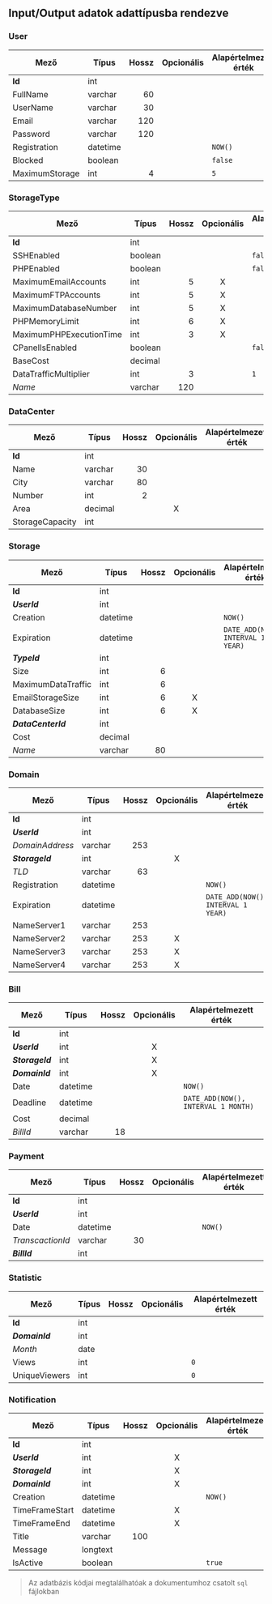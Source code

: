 ## Input/Output adatok adattípusba rendezve

### User

| Mező           | Típus    | Hossz | Opcionális | Alapértelmezett érték |
| -------------- | -------- | ----: | :--------: | --------------------- |
| **Id**         | int      |       |            |                       |
| FullName       | varchar  |    60 |            |                       |
| UserName       | varchar  |    30 |            |                       |
| Email          | varchar  |   120 |            |                       |
| Password       | varchar  |   120 |            |                       |
| Registration   | datetime |       |            | `NOW()`               |
| Blocked        | boolean  |       |            | `false`               |
| MaximumStorage | int      |     4 |            | `5`                   |

### StorageType

| Mező                    | Típus   | Hossz | Opcionális | Alapértelmezett érték |
| ----------------------- | ------- | ----: | :--------: | --------------------- |
| **Id**                  | int     |       |            |                       |
| SSHEnabled              | boolean |       |            | `false`               |
| PHPEnabled              | boolean |       |            | `false`               |
| MaximumEmailAccounts    | int     |     5 |     X      |                       |
| MaximumFTPAccounts      | int     |     5 |     X      |                       |
| MaximumDatabaseNumber   | int     |     5 |     X      |                       |
| PHPMemoryLimit          | int     |     6 |     X      |                       |
| MaximumPHPExecutionTime | int     |     3 |     X      |                       |
| CPanelIsEnabled         | boolean |       |            | `false`               |
| BaseCost                | decimal |       |            |                       |
| DataTrafficMultiplier   | int     |     3 |            | `1`                   |
| _Name_                  | varchar |   120 |            |                       |

<div class="page-break"></div>

### DataCenter

| Mező            | Típus   | Hossz | Opcionális | Alapértelmezett érték |
| --------------- | ------- | ----: | :--------: | --------------------- |
| **Id**          | int     |       |            |                       |
| Name            | varchar |    30 |            |                       |
| City            | varchar |    80 |            |                       |
| Number          | int     |     2 |            |                       |
| Area            | decimal |       |     X      |                       |
| StorageCapacity | int     |       |            |                       |

### Storage

| Mező               | Típus    | Hossz | Opcionális | Alapértelmezett érték              |
| ------------------ | -------- | ----: | :--------: | ---------------------------------- |
| **Id**             | int      |       |            |                                    |
| **_UserId_**       | int      |       |            |                                    |
| Creation           | datetime |       |            | `NOW()`                            |
| Expiration         | datetime |       |            | `DATE_ADD(NOW(), INTERVAL 1 YEAR)` |
| **_TypeId_**       | int      |       |            |                                    |
| Size               | int      |     6 |            |                                    |
| MaximumDataTraffic | int      |     6 |            |                                    |
| EmailStorageSize   | int      |     6 |     X      |                                    |
| DatabaseSize       | int      |     6 |     X      |                                    |
| **_DataCenterId_** | int      |       |            |                                    |
| Cost               | decimal  |       |            |                                    |
| _Name_             | varchar  |    80 |            |                                    |

<div class="page-break"></div>

### Domain

| Mező            | Típus    | Hossz | Opcionális | Alapértelmezett érték              |
| --------------- | -------- | ----: | :--------: | ---------------------------------- |
| **Id**          | int      |       |            |                                    |
| **_UserId_**    | int      |       |            |                                    |
| _DomainAddress_ | varchar  |   253 |            |                                    |
| **_StorageId_** | int      |       |     X      |                                    |
| _TLD_           | varchar  |    63 |            |                                    |
| Registration    | datetime |       |            | `NOW()`                            |
| Expiration      | datetime |       |            | `DATE_ADD(NOW(), INTERVAL 1 YEAR)` |
| NameServer1     | varchar  |   253 |            |                                    |
| NameServer2     | varchar  |   253 |     X      |                                    |
| NameServer3     | varchar  |   253 |     X      |                                    |
| NameServer4     | varchar  |   253 |     X      |                                    |

### Bill

| Mező            | Típus    | Hossz | Opcionális | Alapértelmezett érték               |
| --------------- | -------- | ----: | :--------: | ----------------------------------- |
| **Id**          | int      |       |            |                                     |
| **_UserId_**    | int      |       |     X      |                                     |
| **_StorageId_** | int      |       |     X      |                                     |
| **_DomainId_**  | int      |       |     X      |                                     |
| Date            | datetime |       |            | `NOW()`                             |
| Deadline        | datetime |       |            | `DATE_ADD(NOW(), INTERVAL 1 MONTH)` |
| Cost            | decimal  |       |            |                                     |
| _BillId_        | varchar  |    18 |            |                                     |

### Payment

| Mező             | Típus    | Hossz | Opcionális | Alapértelmezett érték |
| ---------------- | -------- | ----: | :--------: | --------------------- |
| **Id**           | int      |       |            |                       |
| **_UserId_**     | int      |       |            |                       |
| Date             | datetime |       |            | `NOW()`               |
| _TranscactionId_ | varchar  |    30 |            |                       |
| **_BillId_**     | int      |       |            |                       |

### Statistic

| Mező           | Típus | Hossz | Opcionális | Alapértelmezett érték |
| -------------- | ----- | ----: | :--------: | --------------------- |
| **Id**         | int   |       |            |                       |
| **_DomainId_** | int   |       |            |                       |
| _Month_        | date  |       |            |                       |
| Views          | int   |       |            | `0`                   |
| UniqueViewers  | int   |       |            | `0`                   |

### Notification

| Mező            | Típus    | Hossz | Opcionális | Alapértelmezett érték |
| --------------- | -------- | ----: | :--------: | --------------------- |
| **Id**          | int      |       |            |                       |
| **_UserId_**    | int      |       |     X      |                       |
| **_StorageId_** | int      |       |     X      |                       |
| **_DomainId_**  | int      |       |     X      |                       |
| Creation        | datetime |       |            | `NOW()`               |
| TimeFrameStart  | datetime |       |     X      |                       |
| TimeFrameEnd    | datetime |       |     X      |                       |
| Title           | varchar  |   100 |            |                       |
| Message         | longtext |       |            |                       |
| IsActive        | boolean  |       |            | `true`                |

> Az adatbázis kódjai megtalálhatóak a dokumentumhoz csatolt `sql` fájlokban
